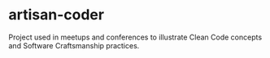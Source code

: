 # artisan-coder

Project used in meetups and conferences to illustrate Clean Code concepts and Software Craftsmanship practices.
